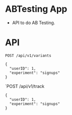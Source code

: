 # ABTesting App

- API to do AB Testing.

# API

`POST /api/v1/variants`
```
{
  "userID": 1,
  "experiment": "signups"
}
```


`POST /api/v1/track
```
{
  "userID": 1,
  "experiment": "signups"
}
```
